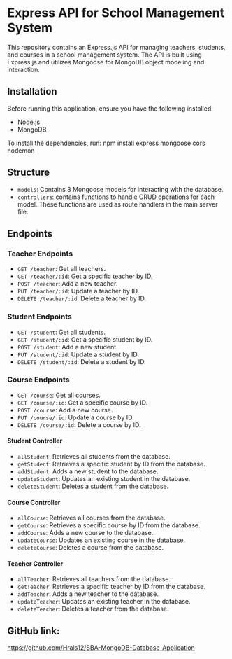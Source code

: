 
# Express API for School Management System

This repository contains an Express.js API for managing teachers, students, and courses in a school management system. The API is built using Express.js and utilizes Mongoose for MongoDB object modeling and interaction.


## Installation

Before running this application, ensure you have the following installed:

- Node.js
- MongoDB

To install the dependencies, run:
npm install express mongoose cors nodemon

## Structure

- `models`: Contains 3 Mongoose models for interacting with the database.
- `controllers`: contains functions to handle CRUD operations for each model. These functions are used as route handlers in the main server file.



## Endpoints

### Teacher Endpoints

- `GET /teacher`: Get all teachers.
- `GET /teacher/:id`: Get a specific teacher by ID.
- `POST /teacher`: Add a new teacher.
- `PUT /teacher/:id`: Update a teacher by ID.
- `DELETE /teacher/:id`: Delete a teacher by ID.

### Student Endpoints

- `GET /student`: Get all students.
- `GET /student/:id`: Get a specific student by ID.
- `POST /student`: Add a new student.
- `PUT /student/:id`: Update a student by ID.
- `DELETE /student/:id`: Delete a student by ID.

### Course Endpoints

- `GET /course`: Get all courses.
- `GET /course/:id`: Get a specific course by ID.
- `POST /course`: Add a new course.
- `PUT /course/:id`: Update a course by ID.
- `DELETE /course/:id`: Delete a course by ID.


#### Student Controller

- `allStudent`: Retrieves all students from the database.
- `getStudent`: Retrieves a specific student by ID from the database.
- `addStudent`: Adds a new student to the database.
- `updateStudent`: Updates an existing student in the database.
- `deleteStudent`: Deletes a student from the database.

#### Course Controller

- `allCourse`: Retrieves all courses from the database.
- `getCourse`: Retrieves a specific course by ID from the database.
- `addCourse`: Adds a new course to the database.
- `updateCourse`: Updates an existing course in the database.
- `deleteCourse`: Deletes a course from the database.


#### Teacher Controller

- `allTeacher`: Retrieves all teachers from the database.
- `getTeacher`: Retrieves a specific teacher by ID from the database.
- `addTeacher`: Adds a new teacher to the database.
- `updateTeacher`: Updates an existing teacher in the database.
- `deleteTeacher`: Deletes a teacher from the database.



##  GitHub link:
https://github.com/Hrais12/SBA-MongoDB-Database-Application